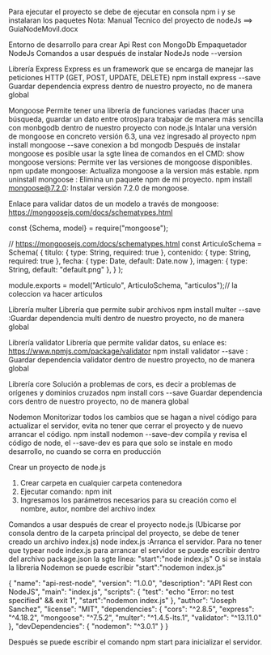 
Para ejecutar el proyecto se debe de ejecutar en consola npm i y se instalaran los paquetes
Nota: Manual Tecnico del proyecto de nodeJs ==> GuiaNodeMovil.docx

Entorno de desarrollo para crear Api Rest con MongoDb
Empaquetador NodeJs
Comandos a usar después de instalar NodeJs
node --version

Librería Express
Express es un framework que se encarga de manejar las peticiones HTTP (GET, POST, UPDATE, DELETE)
npm install express --save Guardar dependencia express dentro de nuestro proyecto, no de manera global

Mongoose
Permite tener una librería de funciones variadas (hacer una búsqueda, guardar un dato entre otros)para trabajar de manera más sencilla con monbgodb dentro de nuestro proyecto con node.js
Intalar una versión de mongoose en concreto versión 6.3, una vez ingresado al proyecto
npm install mongoose --save	conexion a bd mongodb
Después de instalar mongoose es posible usar la sgte línea de comandos en el CMD:
show mongoose versions: Permite ver las versiones de mongoose disponibles.
npm update mongoose: Actualiza mongoose a la version más estable.
npm uninstall mongoose : Elimina un paquete npm de mi proyecto.
npm install mongoose@7.2.0: Instalar versión 7.2.0 de mongoose.

Enlace para validar datos de un modelo a través de mongoose: https://mongoosejs.com/docs/schematypes.html

const {Schema, model} = require("mongoose");

// https://mongoosejs.com/docs/schematypes.html
const ArticuloSchema = Schema(
    {
        titulo: {
            type: String,
            required: true
        },
        contenido: {
            type: String,
            required: true
        },
        fecha: {
            type: Date,
            default: Date.now
        },
        imagen: {
            type: String,
            default: "default.png"
        },
    }
);

module.exports = model("Articulo", ArticuloSchema, "articulos");// la coleccion va hacer articulos


Librería multer
Librería que permite subir archivos
npm install multer --save   :Guardar dependencia multi dentro de nuestro proyecto, no de manera global

Librería validator
Librería que permite validar datos, su enlace es: https://www.npmjs.com/package/validator
npm install validator --save  : Guardar dependencia validator dentro de nuestro proyecto, no de manera global

Librería core
Solución a problemas de cors, es decir a problemas de orígenes y dominios cruzados
npm install cors --save   Guardar dependencia cors dentro de nuestro proyecto, no de manera global

Nodemon
Monitorizar todos los cambios que se hagan a nivel código para actualizar el servidor, evita no tener que cerrar el proyecto y de nuevo arrancar el código.
npm install nodemon --save-dev compila y revisa el código de node, el --save-dev es para que solo se instale en modo desarrollo, no cuando se corra en producción


Crear un proyecto de node.js
1.	Crear carpeta en cualquier carpeta contenedora
2.	Ejecutar comando: npm init
3.	Ingresamos los parámetros necesarios para su creación como el nombre, autor, nombre del archivo index

Comandos a usar después de crear el proyecto node.js (Ubicarse por consola dentro de la carpeta principal del proyecto, se debe de tener creado un archivo index.js)
node index.js :Arranca el servidor. Para no tener que typear node index.js  para arrancar el servidor se puede escribir dentro del archivo package.json la sgte línea: 
"start":"node index.js"
O si se instala la libreria Nodemon se puede escribir
"start":"nodemon index.js"

{
  "name": "api-rest-node",
  "version": "1.0.0",
  "description": "API Rest con NodeJS",
  "main": "index.js",
  "scripts": {
    "test": "echo \"Error: no test specified\" && exit 1",
    "start":"nodemon index.js"
  },
  "author": "Joseph Sanchez",
  "license": "MIT",
  "dependencies": {
    "cors": "^2.8.5",
    "express": "^4.18.2",
    "mongoose": "^7.5.2",
    "multer": "^1.4.5-lts.1",
    "validator": "^13.11.0"
  },
  "devDependencies": {
    "nodemon": "^3.0.1"
  }
}

Después se puede escribir el comando npm start para inicializar el servidor.

